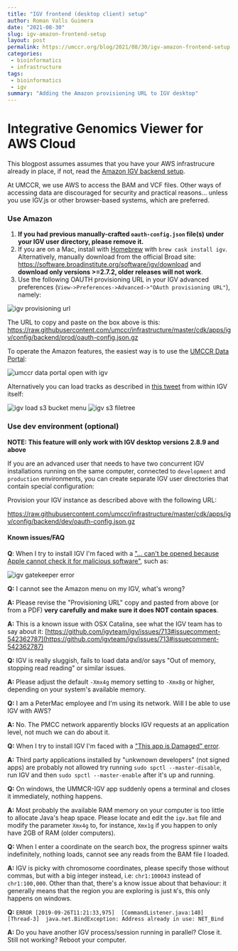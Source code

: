 ```yaml
---
title: "IGV frontend (desktop client) setup"
author: Roman Valls Guimera 
date: "2021-08-30"
slug: igv-amazon-frontend-setup
layout: post
permalink: https://umccr.org/blog/2021/08/30/igv-amazon-frontend-setup
categories:
 - bioinformatics 
 - infrastructure
tags:
 - bioinformatics
 - igv
summary: "Adding the Amazon provisioning URL to IGV desktop"
---
```


# Integrative Genomics Viewer for AWS Cloud

This blogpost assumes assumes that you have your AWS infrastrucure already in place, if not, read the [Amazon IGV backend setup](https://umccr.org/blog/igv-amazon-backend-setup/).

At UMCCR, we use AWS to access the BAM and VCF files. Other ways of accessing data are discouraged for security and practical reasons... unless you use IGV.js or other browser-based systems, which are preferred.

### Use Amazon

1. **If you had previous manually-crafted `oauth-config.json` file(s) under your IGV user directory, please remove it.**
2. If you are on a Mac, install with [Homebrew](http://brew.sh) with `brew cask install igv`. Alternatively, manually download from the official Broad site: https://software.broadinstitute.org/software/igv/download and **download only versions >=2.7.2, older releases will not work**.
3. Use the following OAUTH provisioning URL in your IGV advanced preferences (`View->Preferences->Advanced->"OAuth provisioning URL"`), namely: 

![igv provisioning url](/img/2021/igv_provisioning_url.png)

The URL to copy and paste on the box above is this: https://raw.githubusercontent.com/umccr/infrastructure/master/cdk/apps/igv/config/backend/prod/oauth-config.json.gz

To operate the Amazon features, the easiest way is to use the [UMCCR Data Portal](https://data.umccr.org):

![umccr data portal open with igv](/img/2021/umccr_data_portal_open_igv.png)

Alternatively you can load tracks as described in [this tweet](https://twitter.com/braincode/status/1090446488071630849) from within IGV itself:

![igv load s3 bucket menu](/img/2021/igv_load_s3_bucket.jpeg)
![igv s3 filetree](/img/2021/igv_s3_filetree.jpg)

### Use dev environment (optional)

**NOTE: This feature will only work with IGV desktop versions 2.8.9 and above**

If you are an advanced user that needs to have two concurrent IGV installations running on the same computer, connected to `development` and `production` environments, you can create separate IGV user directories that contain special configuration:

Provision your IGV instance as described above with the following URL:

https://raw.githubusercontent.com/umccr/infrastructure/master/cdk/apps/igv/config/backend/dev/oauth-config.json.gz

#### Known issues/FAQ

**Q**: When I try to install IGV I'm faced with a ["... can't be opened because Apple cannot check it for malicious software"](https://github.com/igvteam/igv/issues/713#issuecomment-542362787), such as:

![igv gatekeeper error](/img/2021/igv_gatekeeper_error.jpg)

**Q:** I cannot see the Amazon menu on my IGV, what's wrong?

**A:** Please revise the "Provisioning URL" copy and pasted from above (or from a PDF) **very carefully and make sure it does NOT contain spaces**.

**A:** This is a known issue with OSX Catalina, see what the IGV team has to say about it: [https://github.com/igvteam/igv/issues/713#issuecomment-542362787](https://github.com/igvteam/igv/issues/713#issuecomment-542362787)

**Q:** IGV is really sluggish, fails to load data and/or says "Out of memory, stopping read reading" or similar issues.

**A:** Please adjust the default `-Xmx4g` memory setting to `-Xmx8g` or higher, depending on your system's available memory.

**Q:** I am a PeterMac employee and I'm using its network. Will I be able to use IGV with AWS?

**A:** No. The PMCC network apparently blocks IGV requests at an application level, not much we can do about it.

**Q:** When I try to install IGV I'm faced with a ["This app is Damaged" error](https://techstuffer.com/this-app-is-damaged-error-macos-sierra/).

**A:** Third party applications installed by "unkwnown developers" (not signed apps) are probably not allowed try running `sudo spctl --master-disable`, run IGV and then `sudo spctl --master-enable` after it's up and running.

**Q:** On windows, the UMMCR-IGV app suddenly opens a terminal and closes it immediately, nothing happens.

**A:** Most probably the available RAM memory on your computer is too little to allocate Java's heap space. Please locate and edit the `igv.bat` file and modify the parameter `Xmx4g` to, for instance, `Xmx1g` if you happen to only have 2GB of RAM (older computers).

**Q:** When I enter a coordinate on the search box, the progress spinner waits indefinitely, nothing loads, cannot see any reads from the BAM file I loaded.

**A:** IGV is picky with chromosome coordinates, please specify those without commas, but with a big integer instead, i.e: `chr1:100043` instead of `chr1:100,000`. Other than that, there's a know issue about that behaviour: it generally means that the region you are exploring is just `N`'s, this only happens on windows.

**Q:** `ERROR [2019-09-26T11:21:33,975]  [CommandListener.java:140] [Thread-3]  java.net.BindException: Address already in use: NET_Bind`

**A:** Do you have another IGV process/session running in parallel? Close it. Still not working? Reboot your computer.
